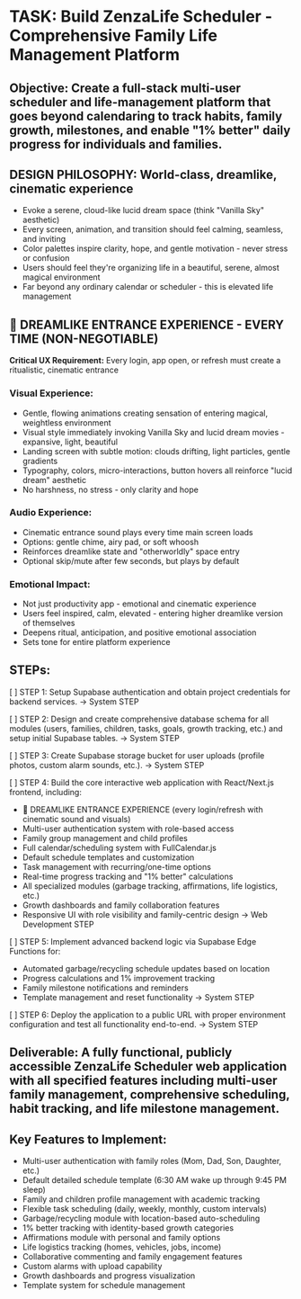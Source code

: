 # TASK: Build ZenzaLife Scheduler - Comprehensive Family Life Management Platform

## Objective: Create a full-stack multi-user scheduler and life-management platform that goes beyond calendaring to track habits, family growth, milestones, and enable "1% better" daily progress for individuals and families.

## DESIGN PHILOSOPHY: World-class, dreamlike, cinematic experience
- Evoke a serene, cloud-like lucid dream space (think "Vanilla Sky" aesthetic)
- Every screen, animation, and transition should feel calming, seamless, and inviting
- Color palettes inspire clarity, hope, and gentle motivation - never stress or confusion
- Users should feel they're organizing life in a beautiful, serene, almost magical environment
- Far beyond any ordinary calendar or scheduler - this is elevated life management

## 🌌 DREAMLIKE ENTRANCE EXPERIENCE - EVERY TIME (NON-NEGOTIABLE)
**Critical UX Requirement:** Every login, app open, or refresh must create a ritualistic, cinematic entrance

### Visual Experience:
- Gentle, flowing animations creating sensation of entering magical, weightless environment
- Visual style immediately invoking Vanilla Sky and lucid dream movies - expansive, light, beautiful
- Landing screen with subtle motion: clouds drifting, light particles, gentle gradients
- Typography, colors, micro-interactions, button hovers all reinforce "lucid dream" aesthetic
- No harshness, no stress - only clarity and hope

### Audio Experience:
- Cinematic entrance sound plays every time main screen loads
- Options: gentle chime, airy pad, or soft whoosh
- Reinforces dreamlike state and "otherworldly" space entry
- Optional skip/mute after few seconds, but plays by default

### Emotional Impact:
- Not just productivity app - emotional and cinematic experience
- Users feel inspired, calm, elevated - entering higher dreamlike version of themselves
- Deepens ritual, anticipation, and positive emotional association
- Sets tone for entire platform experience

## STEPs:
[ ] STEP 1: Setup Supabase authentication and obtain project credentials for backend services. -> System STEP

[ ] STEP 2: Design and create comprehensive database schema for all modules (users, families, children, tasks, goals, growth tracking, etc.) and setup initial Supabase tables. -> System STEP

[ ] STEP 3: Create Supabase storage bucket for user uploads (profile photos, custom alarm sounds, etc.). -> System STEP

[ ] STEP 4: Build the core interactive web application with React/Next.js frontend, including:
   - 🌌 DREAMLIKE ENTRANCE EXPERIENCE (every login/refresh with cinematic sound and visuals)
   - Multi-user authentication system with role-based access
   - Family group management and child profiles
   - Full calendar/scheduling system with FullCalendar.js
   - Default schedule templates and customization
   - Task management with recurring/one-time options
   - Real-time progress tracking and "1% better" calculations
   - All specialized modules (garbage tracking, affirmations, life logistics, etc.)
   - Growth dashboards and family collaboration features
   - Responsive UI with role visibility and family-centric design -> Web Development STEP

[ ] STEP 5: Implement advanced backend logic via Supabase Edge Functions for:
   - Automated garbage/recycling schedule updates based on location
   - Progress calculations and 1% improvement tracking
   - Family milestone notifications and reminders
   - Template management and reset functionality -> System STEP

[ ] STEP 6: Deploy the application to a public URL with proper environment configuration and test all functionality end-to-end. -> System STEP

## Deliverable: A fully functional, publicly accessible ZenzaLife Scheduler web application with all specified features including multi-user family management, comprehensive scheduling, habit tracking, and life milestone management.

## Key Features to Implement:
- Multi-user authentication with family roles (Mom, Dad, Son, Daughter, etc.)
- Default detailed schedule template (6:30 AM wake up through 9:45 PM sleep)
- Family and children profile management with academic tracking
- Flexible task scheduling (daily, weekly, monthly, custom intervals)
- Garbage/recycling module with location-based auto-scheduling
- 1% better tracking with identity-based growth categories
- Affirmations module with personal and family options
- Life logistics tracking (homes, vehicles, jobs, income)
- Collaborative commenting and family engagement features
- Custom alarms with upload capability
- Growth dashboards and progress visualization
- Template system for schedule management